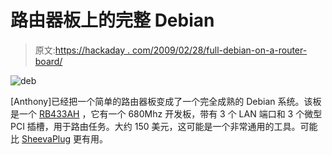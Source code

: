 # 路由器板上的完整 Debian

> 原文:[https://hackaday . com/2009/02/28/full-debian-on-a-router-board/](https://hackaday.com/2009/02/28/full-debian-on-a-router-board/)

![deb](../Images/f0a838d0110fa7573c803ab9f483e93a.png "deb")

[Anthony]已经把一个简单的路由器板变成了一个完全成熟的 Debian 系统。该板是一个 [RB433AH](http://routerboard.com/) ，它有一个 680Mhz 开发板，带有 3 个 LAN 端口和 3 个微型 PCI 插槽，用于路由任务。大约 150 美元，这可能是一个非常通用的工具。可能比 [SheevaPlug](http://hackaday.com/2009/02/25/sheevaplug-tiny-linux-server/) 更有用。